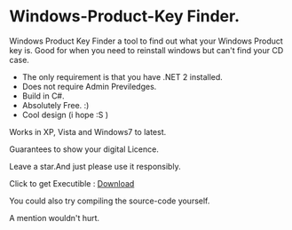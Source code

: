 # Windows-Product-Key Finder.
Windows Product Key Finder a tool to find out what your Windows Product key is. Good for when you need to reinstall windows but can't find your CD case.
- The only requirement is that you have .NET 2 installed.
- Does not require Admin Previledges. 
- Build in C#.
- Absolutely Free. :)
- Cool design (i hope :S )

Works in XP, Vista and Windows7 to latest.

Guarantees to show your digital Licence.

Leave a star.And just please use it responsibly.

Click to get Executible : <a href="https://github.com/boss-beep/Windows-Product-Key/releases/download/2.1.4.5/Windows.Product.Key.Finder.exe">Download</a>

You could also try compiling the source-code yourself.

A mention wouldn't hurt.
